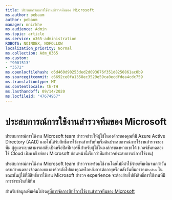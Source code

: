 ```yaml
---
title: ประสบการณ์การใช้งานสำรวจทีมของ Microsoft
ms.author: pebaum
author: pebaum
manager: mnirkhe
ms.audience: Admin
ms.topic: article
ms.service: o365-administration
ROBOTS: NOINDEX, NOFOLLOW
localization_priority: Normal
ms.collection: Adm_O365
ms.custom:
- "9001513"
- "3572"
ms.openlocfilehash: d6d460d90253ded2d093676f351d8250861ac0b9
ms.sourcegitcommit: c6692ce0fa1358ec3529e59ca0ecdfdea4cdc759
ms.translationtype: MT
ms.contentlocale: th-TH
ms.lasthandoff: 09/14/2020
ms.locfileid: "47674957"
---
```

# <a name="microsoft-teams-exploratory-experience"></a>ประสบการณ์การใช้งานสำรวจทีมของ Microsoft

ประสบการณ์การใช้งาน Microsoft team สำรวจช่วยให้ผู้ใช้ในองค์กรของคุณที่มี Azure Active Directory (AAD) และไม่ได้รับสิทธิ์การใช้งานสำหรับทีมเริ่มต้นประสบการณ์การใช้งานสำรวจของทีม ผู้ดูแลระบบสามารถสลับเปิดหรือปิดฟีเจอร์นี้สำหรับผู้ใช้ในองค์กรของพวกเขาได้ (เวอร์ชันทดลองใช้ Cloud เชิงพาณิชย์ของ Microsoft ก่อนหน้านี้เรียกว่าทีมสำรวจประสบการณ์การใช้งาน)

ประสบการณ์การใช้งาน Microsoft team สำรวจจะพร้อมใช้งานโดยไม่มีค่าใช้จ่ายเพิ่มเติมจนกว่าวันครบกำหนดของข้อตกลงขององค์กรถัดไปของคุณหรือหลังการต่ออายุหรือหลังวันที่มกราคม๒๐๒๑ ในขณะนั้นผู้ใช้ที่มีสิทธิ์การใช้งาน Microsoft สำรวจ experience จะต้องย้ายไปยังสิทธิ์การใช้งานที่มีการชำระเงินที่มีทีม

สำหรับข้อมูลเพิ่มเติมโปรดดู[ที่การจัดการสิทธิ์การใช้งานสำรวจทีมของ Microsoft](https://docs.microsoft.com/microsoftteams/teams-exploratory/)
